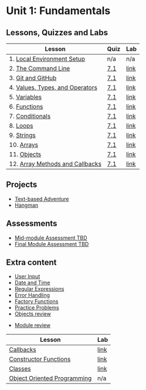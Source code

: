 # Unit 1: Fundamentals

## Lessons, Quizzes and Labs

| Lesson | Quiz | Lab |
| --- | --- | --- |
| 1. [Local Environment Setup](./local_environment/README.md) | n/a | n/a |
| 2. [The Command Line](./the_command_line/README.md) | [7.1](https://canvas.instructure.com/courses/2124167/assignments/17968778) | [link](https://github.com/joinpursuit/PCNWLab-Command-Line/tree/454ec68e8986c55a977637f161991a1c02605f21) |
| 3. [Git and GitHub](./git_and_github/README.md) | [7.1](https://canvas.instructure.com/courses/2124167/assignments/17968809) | [link](https://github.com/joinpursuit/git_github_assignment) | 
| 4. [Values, Types, and Operators](./values_types_operators/README.md) | [7.1](https://canvas.instructure.com/courses/2124167/assignments/17968817) | [link](https://github.com/joinpursuit/values_types_operators_assignment/blob/master/README.md) |
| 5. [Variables](./variables/README.md) | [7.1](https://canvas.instructure.com/courses/2124167/assignments/17968773) | [link](https://github.com/joinpursuit/variable_assignment/blob/master/README.md) |
| 6. [Functions](./functions/README.md) | [7.1](https://canvas.instructure.com/courses/2124167/assignments/17968771) | [link](https://github.com/joinpursuit/functions_and_scope_assignment/blob/master/README.md) |
| 7. [Conditionals](./conditionals/README.md) | [7.1](https://canvas.instructure.com/courses/2124167/assignments/17968791) | [link](https://github.com/joinpursuit/conditional_assignment/blob/master/README.md) |
| 8. [Loops](./loops/README.md) | [7.1](https://canvas.instructure.com/courses/2124167/assignments/17968797) | [link](https://github.com/joinpursuit/loops_assignment/blob/master/README.md) |
| 9. [Strings](./strings/README.md) | [7.1](https://canvas.instructure.com/courses/2124167/assignments/17968807) | [link](https://github.com/joinpursuit/string_assignment/blob/master/README.md) |
| 10. [Arrays](./arrays/README.md) | [7.1](https://canvas.instructure.com/courses/2124167/assignments/17968811) | [link](https://github.com/joinpursuit/arrays_assignment) |
| 11. [Objects](./objects/README.md) | [7.1](https://canvas.instructure.com/courses/2124167/assignments/17968800) | [link](https://github.com/joinpursuit/Pursuit-Core-Web-Objects-Lab) |
| 12. [Array Methods and Callbacks](./array_methods/README.md) | [7.1](https://canvas.instructure.com/courses/2124167/assignments/17968794) | [link](https://github.com/joinpursuit/array_methods_assignment/blob/master/README.md) |

## Projects

- [Text-based Adventure](https://github.com/joinpursuit/FSW-Text-Based-Adventure)
- [Hangman](https://github.com/joinpursuit/FSW-CLI-Hangman) 

## Assessments

- [Mid-module Assessment TBD]()
- [Final Module Assessment TBD]()

## Extra content

* [User Input](./user_input/README.md)
* [Date and Time](./date_and_time/README.md)
* [Regular Expressions](./regex/README.md)
* [Error Handling](./error_handling/README.md)
* [Factory Functions](./factory_functions/README.md)
* [Practice Problems](./practice_problems/unit_1_practice_problems.md)
* [Objects review](https://github.com/joinpursuit/web-functions-and-objects-review)
- [Module review](https://github.com/joinpursuit/Pursuit-Core-Web-Unit-1-Review)

| Lesson | Lab |
| ---  | --- |
| [Callbacks](https://github.com/joinpursuit/Pursuit-Core-Web/blob/6_2/fundamentals/callbacks/README.md) | [link](https://github.com/joinpursuit/callback_assignment/blob/master/README.md) |
| [Constructor Functions](./constructor_functions/README.md) | [link](https://github.com/joinpursuit/constructor_assignment/blob/master/README.md) |
| [Classes](./classes/README.md) | [link](https://github.com/joinpursuit/classes_assignment/blob/master/README.md) |
| [Object Oriented Programming](https://github.com/joinpursuit/Pursuit-Core-Web/tree/master/fundamentals/object-oriented-programming) | n/a |

